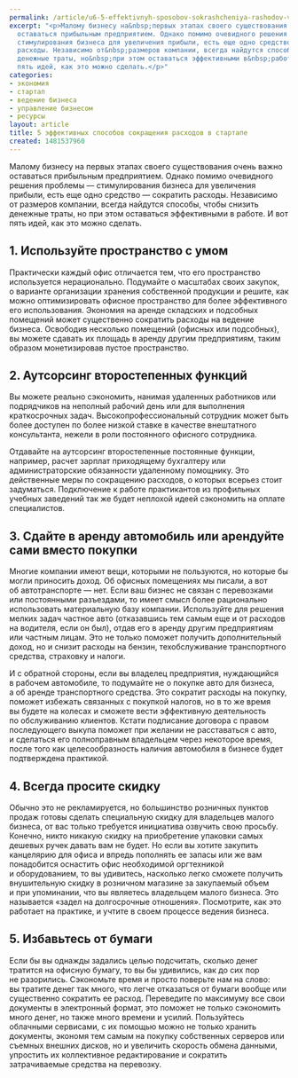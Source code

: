 ```yaml
---
permalink: /article/u6-5-effektivnyh-sposobov-sokrashcheniya-rashodov-v-startape
excerpt: "<p>Малому бизнесу на&nbsp;первых этапах своего существования очень важно
  оставаться прибыльным предприятием. Однако помимо очевидного решения проблемы&nbsp;—
  стимулирования бизнеса для увеличения прибыли, есть еще одно средство&nbsp;— сократить
  расходы. Независимо от&nbsp;размеров компании, всегда найдутся способы, чтобы снизить
  денежные траты, но&nbsp;при этом оставаться эффективными в&nbsp;работе. И&nbsp;вот
  пять идей, как это можно сделать.</p>"
categories:
- экономия
- стартап
- ведение бизнеса
- управление бизнесом
- ресурсы
layout: article
title: 5 эффективных способов сокращения расходов в стартапе
created: 1481537960
---
```

Малому бизнесу на первых этапах своего существования очень важно оставаться прибыльным предприятием. Однако помимо очевидного решения проблемы — стимулирования бизнеса для увеличения прибыли, есть еще одно средство — сократить расходы. Независимо от размеров компании, всегда найдутся способы, чтобы снизить денежные траты, но при этом оставаться эффективными в работе. И вот пять идей, как это можно сделать.

## 1. Используйте пространство с умом ##

Практически каждый офис отличается тем, что его пространство используется нерационально. Подумайте о масштабах своих закупок, о варианте организации хранения собственной продукции и решите, как можно оптимизировать офисное пространство для более эффективного его использования. Экономия на аренде складских и подсобных помещений может существенно сократить расходы на ведение бизнеса. Освободив несколько помещений (офисных или подсобных), вы можете сдавать их площадь в аренду другим предприятиям, таким образом монетизировав пустое пространство.

## 2. Аутсорсинг второстепенных функций ##

Вы можете реально сэкономить, нанимая удаленных работников или подрядчиков на неполный рабочий день или для выполнения краткосрочных задач. Высокопрофессиональный сотрудник может быть более доступен по более низкой ставке в качестве внештатного консультанта, нежели в роли постоянного офисного сотрудника.

Отдавайте на аутсорсинг второстепенные постоянные функции, например, расчет зарплат приходящему бухгалтеру или администраторские обязанности удаленному помощнику. Это действенные меры по сокращению расходов, о которых всерьез стоит задуматься. Подключение к работе практикантов из профильных учебных заведений так же будет неплохой идеей сэкономить на оплате специалистов.

## 3. Сдайте в аренду автомобиль или арендуйте сами вместо покупки ##

Многие компании имеют вещи, которыми не пользуются, но которые бы могли приносить доход. Об офисных помещениях мы писали, а вот об автотранспорте — нет. Если ваш бизнес не связан с перевозками или постоянными разъездами, то имеет смысл более рационально использовать материальную базу компании. Используйте для решения мелких задач частное авто (отказавшись тем самым еще и от расходов на водителя, если он был), отдав его в аренду другим предприятиям или частным лицам. Это не только поможет получить дополнительный доход, но и снизит расходы на бензин, техобслуживание транспортного средства, страховку и налоги.

И с обратной стороны, если вы владелец предприятия, нуждающийся в рабочем автомобиле, то подумайте не о покупке авто для бизнеса, а об аренде транспортного средства. Это сократит расходы на покупку, поможет избежать связанных с покупкой налогов, но в то же время вы будете на колесах и сможете вести эффективную деятельность по обслуживанию клиентов. Кстати подписание договора с правом последующего выкупа поможет при желании не расставаться с авто, и сделаться его полноправным владельцем через некоторое время, после того как целесообразность наличия автомобиля в бизнесе будет подтверждена практикой.

## 4. Всегда просите скидку ##

Обычно это не рекламируется, но большинство розничных пунктов продаж готовы сделать специальную скидку для владельцев малого бизнеса, от вас только требуется инициатива озвучить свою просьбу. Конечно, никто никакую скидку на приобретение упаковки самых дешевых ручек давать вам не будет. Но если вы хотите закупить канцелярию для офиса и впредь пополнять ее запасы или же вам понадобится оснастить офис необходимой оргтехникой и оборудованием, то вы удивитесь, насколько легко сможете получить внушительную скидку в розничном магазине за закупаемый объем и при упоминании, что вы являетесь владельцем малого бизнеса. Это называется «задел на долгосрочные отношения». Посмотрите, как это работает на практике, и учтите в своем процессе ведения бизнеса.

## 5. Избавьтесь от бумаги ##

Если бы вы однажды задались целью подсчитать, сколько денег тратится на офисную бумагу, то вы бы удивились, как до сих пор не разорились. Сэкономьте время и просто поверьте нам на слово: вы тратите денег так много, что легче отказаться от бумаги вообще или существенно сократить ее расход. Переведите по максимуму все свои документы в электронный формат, это поможет не только сэкономить много денег, но также много времени и усилий. Пользуйтесь облачными сервисами, с их помощью можно не только хранить документы, экономя тем самым на покупку собственных серверов или съемных внешних дисков, но и увеличить скорость обмена данными, упростить их коллективное редактирование и сократить затрачиваемые средства на перевозку.

